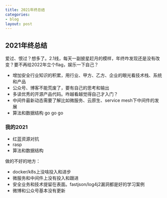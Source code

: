 ```yaml
---
title: 2021年终总结
categories:
- blog
layout: post
---
```

## 2021年终总结

爱过、恨过？想多了。2.1线，每天一副披星赶月的模样，年终咋发现还是没有改变？要不再给2022年立个flag，娱乐一下自己？

- 增加安全行业知识的积累，用行业、甲方、乙方、企业的眼光看技术栈、系统和产品
- 公众号、博客不能荒废了，要有自己的思考和输出
- 多读优秀的开源产品代码。咋越看越觉得自己才入门？
- 中间件最新动态需要了解比如微服务、云原生、service mesh下中间件的发展
- 算法和数据结构 go go go

### 我的2021
- 红蓝资源对抗
- rasp
- 算法和数据结构

做的不好的地方：
- docker/k8s上没啥投入和进步
- 微服务和中间件上没有投入和跟进
- 安全业务和技术提留在表面。fastjson/log4j2漏洞都是好的学习案例
- 微博和公众号基本没有更新